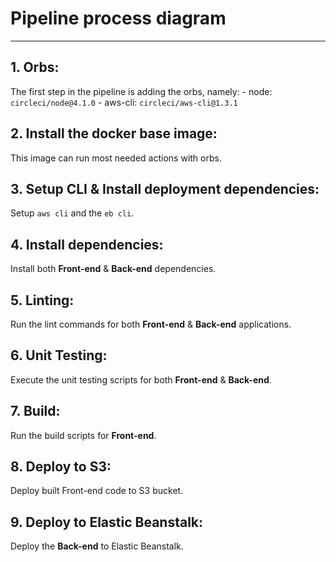 # Pipeline process diagram

---

## 1. Orbs:
The first step in the pipeline is adding the orbs, namely:
    - node: `circleci/node@4.1.0`
    - aws-cli: `circleci/aws-cli@1.3.1`

## 2. Install the docker base image:
This image can run most needed actions with orbs.

## 3. Setup CLI & Install deployment dependencies:
Setup `aws cli` and the `eb cli`. 

## 4. Install dependencies:
Install both **Front-end** & **Back-end** dependencies.

## 5. Linting:
Run the lint commands for both **Front-end** & **Back-end** applications.

## 6. Unit Testing:
Execute the unit testing scripts for both **Front-end** & **Back-end**.

## 7. Build:
Run the build scripts for **Front-end**.

## 8. Deploy to S3:
Deploy built Front-end code to S3 bucket.

## 9. Deploy to Elastic Beanstalk:
Deploy the **Back-end** to Elastic Beanstalk.

